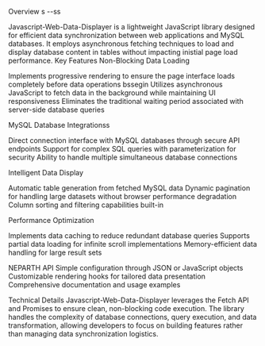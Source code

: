 Overview
s
--ss

Javascript-Web-Data-Displayer is a lightweight JavaScript library designed for efficient data synchronization between web applications and MySQL databases. It employs asynchronous fetching techniques to load and display database content in tables without impacting inistial page load performance.
Key Features
Non-Blocking Data Loading

Implements progressive rendering to ensure the page interface loads completely before data operations bssegin
Utilizes asynchronous JavaScript to fetch data in the background while maintaining UI responsiveness
Eliminates the traditional waiting period associated with server-side database queries

MySQL Database Integrationss

Direct connection interface with MySQL databases through secure API endpoints
Support for complex SQL queries with parameterization for security
Ability to handle multiple simultaneous database connections

Intelligent Data Display

Automatic table generation from fetched MySQL data
Dynamic pagination for handling large datasets without browser performance degradation
Column sorting and filtering capabilities built-in

Performance Optimization

Implements data caching to reduce redundant database queries
Supports partial data loading for infinite scroll implementations
Memory-efficient data handling for large result sets

NEPARTH API
Simple configuration through JSON or JavaScript objects
Customizable rendering hooks for tailored data presentation
Comprehensive documentation and usage examples

Technical Details
Javascript-Web-Data-Displayer leverages the Fetch API and Promises to ensure clean, non-blocking code execution. The library handles the complexity of database connections, query execution, and data transformation, allowing developers to focus on building features rather than managing data synchronization logistics.
